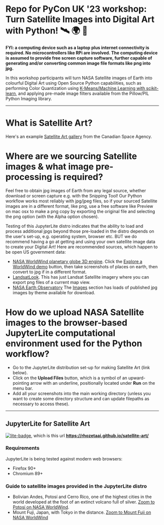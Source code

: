 # Repo for PyCon UK '23 workshop: Turn Satellite Images into Digital Art with Python! 🛰️ 🌍 🎨

**FYI: a computing device such as a laptop plus internet connectivity is required. No microcontrollers like RPi are involved. The computing device is assumed to provide free screen capture software, further capable of generating and/or converting common image file formats like png into jpg.**    

In this workshop participants will turn NASA Satellite images of Earth into colourful Digital Art using Open Source Python capabilities, such as performing Color Quantization using [K-Means/Machine Learning with scikit-learn](https://scikit-learn.org/stable/auto_examples/cluster/plot_color_quantization.html), and applying pre-made image filters available from the Pillow/PIL Python Imaging library.

---

# What is Satellite Art?

Here's an example [Satellite Art gallery](https://www.asc-csa.gc.ca/eng/satellites/earth-observation/satelliteart/) from the Canadian Space Agency.

# Where are we sourcing Satellite images & what image pre-processing is required?

Feel free to obtain jpg images of Earth from any legal source, whether download or screen capture e.g. with the Snipping Tool! Our Python workflow works most reliably with jpg/jpeg files, so if your sourced Satellite images are in a different format, like png, use a free software like Preview on mac osx to make a png copy by exporting the original file and selecting the png option (with the Alpha option chosen).

Testing of this JupyterLite distro indicates that the ability to load and process additional jpgs beyond those pre-loaded in the distro depends on the user's set-up, e.g. operating system, browser etc. BUT we do recommend having a go at getting and using your own satellite image data to create your Digital Art! Here are recommended sources, which happen to be open US government data:

- [NASA WorldWind planetary globe 3D engine](https://worldwind.arc.nasa.gov/). Click the [Explore a WorldWind demo](https://worldwind.earth/explorer/) button, then take screenshots of places on earth, then convert to jpg if in a different format.
- [LandsatLook](https://landsatlook.usgs.gov/explore). This has just Landsat Satellite imagery where you can export png files of a current map view.
- [NASA Earth Observatory](https://earthobservatory.nasa.gov/) The [Images](https://earthobservatory.nasa.gov/images) section has loads of published jpg images by theme available for download.

# How do we upload NASA Satellite images to the browser-based JupyterLite computational environment used for the Python workflow?
- Go to the JupyterLite distribution set-up for making Satellite Art (link below).
- Click on the **Upload Files** button, which is a symbol of an upward-pointing arrow with an underline, positionally located under **Run** on the menu bar.
- Add all your screenshots into the main working directory (unless you want to create some directory structure and can update filepaths as necessary to access these).

----
## JupyterLite for Satellite Art 

[![lite-badge](https://jupyterlite.rtfd.io/en/latest/_static/badge.svg)](https://rhozetaai.github.io/satellite-art/), which is this url **https://rhozetaai.github.io/satellite-art/**

### Requirements

JupyterLite is being tested against modern web browsers:

- Firefox 90+
- Chromium 89+

### Guide to satellite images provided in the JupyterLite distro
- Bolivian Andes, Potosí and Cerro Rico, one of the highest cities in the world developed at the foot of an extinct volcano full of silver. [Zoom to Potosí on NASA WorldWind](https://worldwind.earth/explorer/?layers=Blue%20Marble%20%26%20Landsat&lat=-19.5924783&lon=-65.7963796&alt=39787.48&heading=-56.43382166765295&tilt=52&roll=0).
- Mount Fuji, Japan, with Tokyo in the distance. [Zoom to Mount Fuji on NASA WorldWind](https://worldwind.earth/explorer/?layers=Blue%20Marble%20%26%20Landsat&lat=35.4695680&lon=138.9940705&alt=74855.23&heading=105&tilt=67&roll=0)
